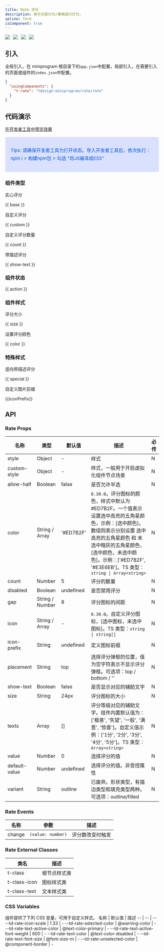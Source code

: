 ```yaml
---
title: Rate 评分
description: 用于对某行为/事物进行打分。
spline: form
isComponent: true
---
```


<span class="coverages-badge" style="margin-right: 10px"><img src="https://img.shields.io/badge/coverages%3A%20lines-94%25-blue" /></span><span class="coverages-badge" style="margin-right: 10px"><img src="https://img.shields.io/badge/coverages%3A%20functions-100%25-blue" /></span><span class="coverages-badge" style="margin-right: 10px"><img src="https://img.shields.io/badge/coverages%3A%20statements-94%25-blue" /></span><span class="coverages-badge" style="margin-right: 10px"><img src="https://img.shields.io/badge/coverages%3A%20branches-50%25-red" /></span>
## 引入

全局引入，在 miniprogram 根目录下的`app.json`中配置，局部引入，在需要引入的页面或组件的`index.json`中配置。

```json
{
  "usingComponents": {
    "t-rate": "tdesign-miniprogram/rate/rate"
  }
}
```

## 代码演示

<a href="https://developers.weixin.qq.com/s/J86K2imu7tSh" title="在开发者工具中预览效果" target="_blank" rel="noopener noreferrer"> 在开发者工具中预览效果 </a>

<blockquote style="background-color: #d9e1ff; font-size: 15px; line-height: 26px;margin: 16px 0 0;padding: 16px; border-radius: 6px; color: #0052d9" >
<p>Tips: 请确保开发者工具为打开状态。导入开发者工具后，依次执行：npm i > 构建npm包 > 勾选 "将JS编译成ES5"</p>
</blockquote>

### 组件类型

实心评分

{{ base }}

自定义评分

{{ custom }}

自定义评分数量

{{ count }}

带描述评分

{{ show-text }}

### 组件状态

{{ action }}

### 组件样式

评分大小

{{ size }}

设置评分颜色

{{ color }}

### 特殊样式

竖向带描述评分

{{ special }}

自定义图片前缀

{{iconPrefix}}


## API

### Rate Props

名称 | 类型 | 默认值 | 描述 | 必传
-- | -- | -- | -- | --
style | Object | - | 样式 | N
custom-style | Object | - | 样式，一般用于开启虚拟化组件节点场景 | N
allow-half | Boolean | false | 是否允许半选 | N
color | String / Array | '#ED7B2F' | `0.30.0`。评分图标的颜色，样式中默认为 #ED7B2F。一个值表示设置选中高亮的五角星颜色，示例：[选中颜色]。数组则表示分别设置 选中高亮的五角星颜色 和 未选中暗灰的五角星颜色，[选中颜色，未选中颜色]。示例：['#ED7B2F', '#E3E6EB']。TS 类型：`string \| Array<string>` | N
count | Number | 5 | 评分的数量 | N
disabled | Boolean | undefined | 是否禁用评分 | N
gap | String / Number | 8 | 评分图标的间距 | N
icon | String / Array | - | `0.30.0`。自定义评分图标，[选中图标，未选中图标]。TS 类型：`string \| string[]` | N
icon-prefix | String | undefined | 定义图标前缀 | N
placement | String | top | 选择评分弹框的位置，值为空字符表示不显示评分弹框。可选项：top / bottom / '' | N
show-text | Boolean | false | 是否显示对应的辅助文字 | N
size | String | 24px | 评分图标的大小 | N
texts | Array | [] | 评分等级对应的辅助文字。组件内置默认值为：['极差', '失望', '一般', '满意', '惊喜']。自定义值示例：['1分', '2分', '3分', '4分', '5分']。TS 类型：`Array<string>` | N
value | Number | 0 | 选择评分的值 | N
default-value | Number | undefined | 选择评分的值。非受控属性 | N
variant | String | outline | 已废弃。形状类型，有描边类型和填充类型两种。可选项：outline/filled | N

### Rate Events

名称 | 参数 | 描述
-- | -- | --
change | `(value: number)` | 评分数改变时触发
### Rate External Classes

类名 | 描述
-- | --
t-class | 根节点样式类
t-class-icon | 图标样式类
t-class-text | 文本样式类

### CSS Variables

组件提供了下列 CSS 变量，可用于自定义样式。
名称 | 默认值 | 描述 
-- | -- | --
--td-rate-icon-scale | 1.33 | - 
--td-rate-selected-color | @warning-color | - 
--td-rate-text-active-color | @text-color-primary | - 
--td-rate-text-active-font-weight | 600 | - 
--td-rate-text-color | @text-color-disabled | - 
--td-rate-text-font-size | @font-size-m | - 
--td-rate-unselected-color | @component-border | - 
